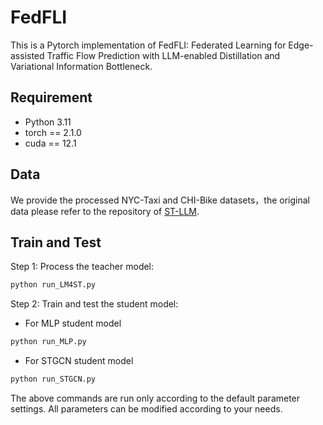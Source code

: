 # FedFLI
This is a Pytorch implementation of FedFLI: Federated Learning for Edge-assisted Traffic Flow Prediction with LLM-enabled Distillation and Variational Information Bottleneck.

## Requirement
* Python 3.11
* torch == 2.1.0
* cuda == 12.1

## Data
We provide the processed NYC-Taxi and CHI-Bike datasets，the original data please refer to the repository of [ST-LLM](https://github.com/ChenxiLiu-HNU/ST-LLM).

## Train and Test
Step 1: Process the teacher model:

```python
python run_LM4ST.py
```

Step 2: Train and test the student model:

* For MLP student model
```python
python run_MLP.py
```

* For STGCN student model
```python
python run_STGCN.py
```

The above commands are run only according to the default parameter settings. All parameters can be modified according to your needs.
